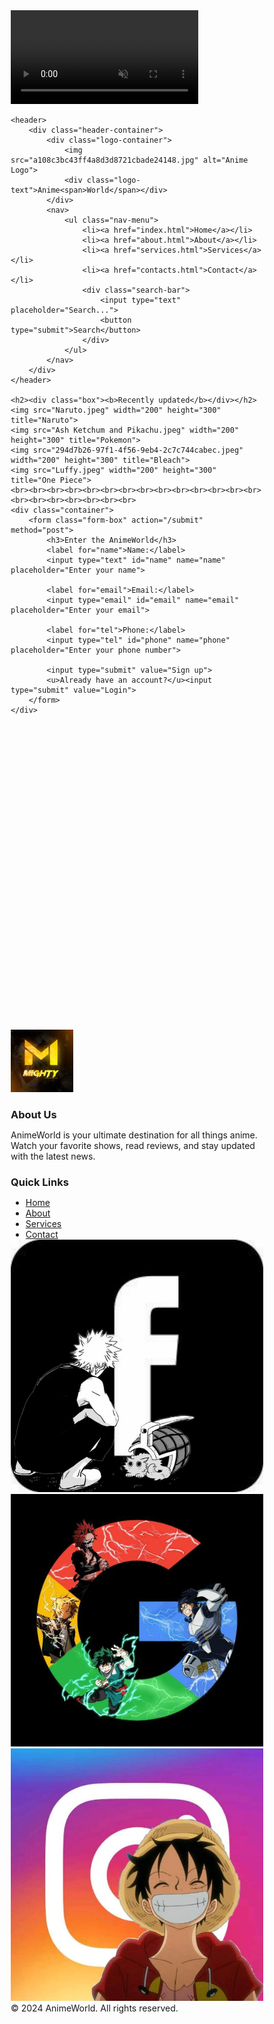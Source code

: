
<html>
<head>
    <link rel="icon" href="Multiverse clap.jpg" type="image/jpg">
    <link rel="stylesheet" href="style.css">
</head>
<body>
    <!-- Video Background -->
    <div class="video-background">
        <video autoplay muted loop>
            <source src="anime2.mp4" type="video/mp4">
            Your browser does not support the video tag.
        </video>
    </div>
    
    <header>
        <div class="header-container">
            <div class="logo-container">
                <img src="a108c3bc43ff4a8d3d8721cbade24148.jpg" alt="Anime Logo">
                <div class="logo-text">Anime<span>World</span></div>
            </div>
            <nav>
                <ul class="nav-menu">
                    <li><a href="index.html">Home</a></li>
                    <li><a href="about.html">About</a></li>
                    <li><a href="services.html">Services</a></li>
                    <li><a href="contacts.html">Contact</a></li>
                    <div class="search-bar">
                        <input type="text" placeholder="Search...">
                        <button type="submit">Search</button>
                    </div>
                </ul>
            </nav>
        </div>
    </header>

    <h2><div class="box"><b>Recently updated</b></div></h2>
    <img src="Naruto.jpeg" width="200" height="300" title="Naruto">
    <img src="Ash Ketchum and Pikachu.jpeg" width="200" height="300" title="Pokemon">
    <img src="294d7b26-97f1-4f56-9eb4-2c7c744cabec.jpeg" width="200" height="300" title="Bleach">
    <img src="Luffy.jpeg" width="200" height="300" title="One Piece">
    <br><br><br><br><br><br><br><br><br><br><br><br><br><br><br><br><br><br><br><br><br>
    <div class="container">
        <form class="form-box" action="/submit" method="post">
            <h3>Enter the AnimeWorld</h3>
            <label for="name">Name:</label>
            <input type="text" id="name" name="name" placeholder="Enter your name">
            
            <label for="email">Email:</label>
            <input type="email" id="email" name="email" placeholder="Enter your email">
            
            <label for="tel">Phone:</label>
            <input type="tel" id="phone" name="phone" placeholder="Enter your phone number">
            
            <input type="submit" value="Sign up">
            <u>Already have an account?</u><input type="submit" value="Login">
        </form>
    </div>
<br><br><br><br><br><br><br><br><br><br><br><br><br><br><br><br><br><br><br><br><br><br><br><br><br><br><br><br>
    <footer>
        <div class="footer-container">
            <div class="footer-section">
                <img src="a108c3bc43ff4a8d3d8721cbade24148.jpg" alt="Your Logo" style="width: 100px; height: auto;" target="_self" title="AnimeWorld">
            </div>
            <div class="footer-section">
                <h3>About Us</h3>
                <p>AnimeWorld is your ultimate destination for all things anime. Watch your favorite shows, read reviews, and stay updated with the latest news.</p>
            </div>
            <div class="footer-section">
                <h3>Quick Links</h3>
                <ul>
                    <li><a href="#">Home</a></li>
                    <li><a href="#">About</a></li>
                    <li><a href="#">Services</a></li>
                    <li><a href="#">Contact</a></li>
                </ul>
            </div>
            <div class="social-icons">
                <a href="https://web.facebook.com/"><i class="fa fa-facebook"><img src="db7d8693-553d-4572-96e0-66d65ec65c99.jpg" class="social-icon" alt="Facebook"></i></a>
                <a href="https://web.facebook.com/"><i class="fa fa-twitter"><img src="2010fa30-6db2-4510-92b6-be33b7a61bd9.jpg" class="social-icon" alt="Twitter"></i></a>
                <a href="https://www.youtube.com/watch?v=dQw4w9WgXcQ&ab_channel=RickAstley"><i class="fa fa-instagram"><img src="Anime App Icons.jpg" class="social-icon" alt="Instagram"></i></a>
            </div>
        </div>
        <div class="copyright">
            &copy; 2024 AnimeWorld. All rights reserved.
        </div>
    </footer>
</body><style>* {
    margin: 0;
    padding: 0;
    box-sizing: border-box;
}

html, body {
    height: 100%;
    margin: 0;
    overflow: auto; /* Ensure body can scroll */
}

body {
    position: relative;
    color: white;
    font-family: Arial, sans-serif;
}

.video-background {
    position: fixed;
    top: 0;
    left: 0;
    width: 100%;
    height: 100%;
    overflow: hidden;
    z-index: -1; /* Send the video behind other content */
}

.video-background video {
    position: absolute;
    top: 50%;
    left: 50%;
    width: 100%;
    height: 100%;
    object-fit: cover;
    transform: translate(-50%, -50%);
}

header {
    background-color: rgba(126, 30, 134, 0.8); /* Semi-transparent background for readability */
    color: white;
    padding: 10px 20px;
    box-shadow: 0 4px 8px rgba(0, 0, 0, 0.1);
    position: relative;
    top: 0;
    width: 100%;
    z-index: 1000; /* Ensure header is on top of video */
}

.header-container {
    display: flex;
    justify-content: space-between;
    align-items: center;
    max-width: 1200px;
    margin: 0 auto;
    padding: 0 20px;
}

.logo-container {
    display: flex;
    align-items: center;
}

.logo-container img {
    width: 50px;
    height: auto;
    margin-right: 10px;
}

.logo-container .logo-text {
    font-size: 1.5em;
    font-weight: bold;
    color: white;
    text-shadow: 2px 2px 4px rgba(0, 0, 0, 0.2);
}

.logo-container .logo-text span {
    color: #ff6347;
}

nav {
    flex: 1;
    text-align: right;
}

.nav-menu {
    list-style-type: none;
    margin: 0;
    padding: 20px;
    display: flex;
    justify-content: flex-end;
}

.nav-menu li {
    margin-left: 20px;
}

.nav-menu li a {
    color: white;
    text-decoration: none;
    font-size: 1em;
    font-weight: bold;
    padding: 10px 15px;
    transition: background-color 0.3s ease;
}

.nav-menu li a:hover {
    background-color: #ff6347;
    border-radius: 5px;
}

.search-bar {
    display: flex;
    align-items: center;
}

.search-bar input[type="text"] {
    padding: 5px;
    border: 1px solid #ccc;
    border-radius: 4px 0 0 4px;
    width: 170px;
    outline: none;
}

.search-bar button {
    padding: 5px 10px;
    border: none;
    border-radius: 0 4px 4px 0;
    background-color: #ff6347;
    color: white;
    cursor: pointer;
    outline: none;
}

.search-bar button:hover {
    background-color: #e55342;
}

.box {
    position: static;
    text-align: center;
    width: 100%;
    height: 100px;
    border-radius: 7px;
    background-image: url('コテ.jfif');
    font-size: xx-large;
}

footer {
    background-color: #333;
    color: white;
    padding: 20px 0;
    text-align: center;
    margin-top: auto;
}

footer .footer-container {
    display: flex;
    justify-content: space-around;
    flex-wrap: wrap;
    padding: 20px;
}

footer .footer-container .footer-section {
    flex: 1;
    min-width: 200px;
    margin: 10px;
}

footer .footer-container .footer-section h3 {
    margin-bottom: 10px;
    font-size: 1.2em;
}

footer .footer-container .footer-section ul {
    list-style: none;
    padding: 0;
}

footer .footer-container .footer-section ul li {
    margin: 5px 0;
}

footer .footer-container .footer-section ul li a {
    color: #ddd;
    text-decoration: none;
}

footer .footer-container .footer-section ul li a:hover {
    text-decoration: underline;
}

.social-icons {
    display: flex;
    justify-content: center;
    margin-top: 10px;
}

.social-icons a {
    margin: 0 10px;
    color: white;
    text-decoration: none;
}

.social-icons .social-icon {
    width: 30px;
    height: 30px;
}

.footer .copyright {
    margin-top: 10px;
    font-size: 0.9em;
}

</style>
</html>
